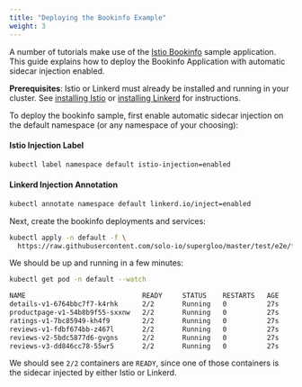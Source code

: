 ```yaml
---
title: "Deploying the Bookinfo Example"
weight: 3
---
```


A number of tutorials make use of the [Istio Bookinfo](https://istio.io/docs/examples/bookinfo/) sample application. 
This guide explains how to deploy the Bookinfo Application with automatic sidecar injection enabled. 

**Prerequisites**: Istio or Linkerd must already be installed and running in your cluster. See [installing Istio](../install-istio) or [installing Linkerd](../install-linkerd) for instructions.

To deploy the bookinfo sample, first enable automatic sidecar injection on the default namespace (or any namespace of your choosing):

#### Istio Injection Label

```bash
kubectl label namespace default istio-injection=enabled
```

#### Linkerd Injection Annotation

```bash
kubectl annotate namespace default linkerd.io/inject=enabled
```

Next, create the bookinfo deployments and services:

```bash
kubectl apply -n default -f \
  https://raw.githubusercontent.com/solo-io/supergloo/master/test/e2e/files/bookinfo.yaml
```

We should be up and running in a few minutes:

```bash
kubectl get pod -n default --watch

NAME                             READY     STATUS    RESTARTS   AGE
details-v1-6764bbc7f7-k4rhk      2/2       Running   0          27s
productpage-v1-54b8b9f55-sxxnw   2/2       Running   0          27s
ratings-v1-7bc85949-kh4f9        2/2       Running   0          27s
reviews-v1-fdbf674bb-z467l       2/2       Running   0          27s
reviews-v2-5bdc5877d6-gvgns      2/2       Running   0          27s
reviews-v3-dd846cc78-55wr5       2/2       Running   0          27s
```

We should see `2/2` containers are `READY`, since one of those containers is the sidecar injected by either Istio or Linkerd.
